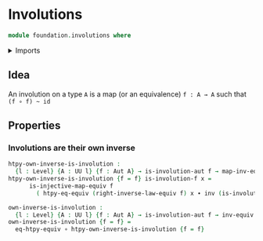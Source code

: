 # Involutions

```agda
module foundation.involutions where
```

<details><summary>Imports</summary>
```agda
<<<<<<< Updated upstream
module foundation.involutions where
=======
>>>>>>> Stashed changes
open import foundation-core.involutions public
open import foundation-core.automorphisms
open import foundation-core.functions
open import foundation-core.homotopies
open import foundation-core.identity-types
open import foundation-core.injective-maps
open import foundation-core.universe-levels
open import foundation.equivalence-extensionality
open import foundation.equivalences
```
</details>

## Idea

An involution on a type `A` is a map (or an equivalence) `f : A → A` such that `(f ∘ f) ~ id`

## Properties

### Involutions are their own inverse

```agda
htpy-own-inverse-is-involution :
  {l : Level} {A : UU l} {f : Aut A} → is-involution-aut f → map-inv-equiv f ~ map-equiv f
htpy-own-inverse-is-involution {f = f} is-involution-f x =
      is-injective-map-equiv f
        ( htpy-eq-equiv (right-inverse-law-equiv f) x ∙ inv (is-involution-f x))

own-inverse-is-involution :
  {l : Level} {A : UU l} {f : Aut A} → is-involution-aut f → inv-equiv f ＝ f
own-inverse-is-involution {f = f} =
  eq-htpy-equiv ∘ htpy-own-inverse-is-involution {f = f}
```
